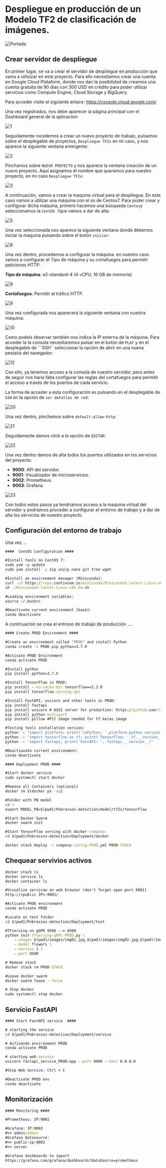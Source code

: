 
# Despliegue en producción de un Modelo TF2 de clasificación de imágenes.

![Portada](docs/images/08_Deployment_images.png)

## Crear servidor de despliegue

En primer lugar, se va a crear el servidor de despliegue en producción que vams a utiloizar en este proyecto. Para ello necesitamos crear una cuenta en Google Cloud Plataform, donde nos dan la posibilidad de crearnos una cuenta gratuita de 90 días con 300 USD en crédito para poder utilizar servicios como Compute Engine, Cloud Storage y BigQuery.

Para acceder visite el siguiente enlace: https://console.cloud.google.com/


Una vez registrados, nos debe aparecer la página principal con el Dashboard general de la aplicación:

![1](docs\images\1_gc.PNG)

Seguidamente rocedemos a crear un nuevo proyecto de trabajo, pulsamos sobre el desplegable de proyectos, ```Despliegue TF2x``` en mi caso, y nos aparece la siguiente ventana emergente:

![2](docs\images\2_gc_crear_proyecto.PNG)

Pinchamos sobre ```NUEVO PROYECTO``` y nos aparece la ventana creación de un nuevo proyecto. Aquí asignamos el nombre que queramos para nuestro proyecto, en mi caso ```Despliegue TF2x```:

![3](docs\images\3_gc_crear_proyecto.PNG)

A continuación, vamos a crear la maquina virtual para el despliegue. En este caso vamos a utilizar una máquina con el so de Centos7. Para poder crear y configurar dicha máquina, primero hacemos una búsqueda ```Centos```y seleccionamos la ```CentOS 7```que vamos a dar de alta:

![5](docs\images\5_gc_crear_mv.PNG)

Una vez seleccionada nos aparece la siguiente ventana donde debemos iniciar la maquina pulsando sobre el botón ```iniciar```:

![6](docs\images\6_gc_iniciar_mv.PNG)

Una vez dentro, procedemos a configurar la máquina. en nuestro caso vamos a configurar el Tipo de máquina y su cortafuegos para permitir peticiones HTTP:

**Tipo de máquina**: e2-standard-4 (4 vCPU, 16 GB de memoria)

![8](docs\images\8_gc_conf_mv_1.PNG)

**Cortafuegos**: Permitir el tráfico HTTP.

![9](docs\images\9_gc_conf_mv_2.PNG)

Una vez configurada nos aparecera la siguiente ventana con nuestra máquina:

![10](docs\images\10_gc_end.PNG)

Como podeis observar también nos indica la IP externa de la máquina. Para acceder la la consola necesitaremos pulsar en el botón de ```PLAY``` y en el desplegable de ```SSH`` seleccionar la opción de abrir en una nueva pestaña del navegador:

![12](docs\images\12_gc_cmd.PNG)

Con ello, ya tenemos acceso a la consola de nuestro servidor, pero antes de seguir nos haria falta configurar las reglas del cortafuegos para permitir el acceso a través de los puertos de cada servicio.

La forma de acceder a esta configuración es pulsando en el desplegable de ```SSH``` en la opción de ```ver detalles de red```:

![20](docs\images\20_gc_red.PNG)

Una vez dentro, pinchamos sobre ```default-allow-http```:

![21](docs\images\20_gc_red_1.PNG)

Seguidamente damos click a la opción de ```EDITAR```:

![22](docs\images\20_gc_red_2.PNG)

Una vez dentro damos de alta todos los puertos utilizados en los servicios del proyecto:

- **9000**: API del servidor.
- **9001**: Visualizador de microservicios.
- **9002**: Prometheus.
- **9003**: Grafana.

![23](docs\images\20_gc_red_3.png)


Con todos estos pasos ya tendriamos acceso a la maquina virtual del servidor y podriamos proceder a configurar el entorno de trabajo y a dar de alta los servicios de nuestro proyecto.


## Configuración del entorno de trabajo

Una vez ...
```cmd
####  CentOS Configuration ####

#Install tools on CentOS 7:
sudo yum –y update
sudo yum install -y zip unzip nano git tree wget

#Install an environment manager (Miniconda):
curl -LO https://repo.continuum.io/miniconda/Miniconda3-latest-Linux-x86_64.sh
sh ./Miniconda3-latest-Linux-x86_64.sh

#Loading environment variables:
source ~/.bashrc

#Deactivate current environment (base):
conda deactivate
```

A continuación se crea el entrono de trabajo de producción ....

```cmd
#### Create PROD Environment ####

#Create an environment called "PROD" and install Python
conda create -n PROD pip python=3.7.0

#Activate PROD Environment
conda activate PROD

#Install python
pip install python=3.7.5

#Install TensorFlow in PROD:
pip install --no-cache-dir tensorflow==2.3.0
pip install tensorflow-serving-api

#Install FastAPI, uvicorn and other tools in PROD:
pip install fastapi
pip install uvicorn # ASGI server for production: https://github.com/tiangolo/fastapi
pip install python-multipart
pip install pillow #Pil image needed for tf.keras image

#Testing tools installation version:
python -c "import platform; print('\nPython: ',platform.python_version())"
python -c "import tensorflow as tf; print('TensorFlow: ',tf.__version__)"
python -c "import fastapi; print('FastAPI: ', fastapi.__version__)"

#Deactiavate current environment:
conda deactivate

```


```cmd
#### Deployment PROD ####

#Start docker service
sudo systemctl start docker

#Remove all Containers (optional)
docker rm $(docker ps -aq)

#Folder with PB model
cd ~
export MODEL_PB=$(pwd)/Pebrassos-detection/model/tf2x/tensorflow

#Start Docker Swarm
docker swarm init

#Start TensorFlow serving with docker-compose:
cd $(pwd)/Pebrassos-detection/Deployment/docker

docker stack deploy -c compose-config-PROD.yml PROD-STACK

```

## Chequear servivios activos

```cmd
docker stack ls
docker service ls
docker container ls

#Visualize servicew on web browser (don't forget open port 9001)
http://<public IP>:9001/

#Activate PROD environment
conda activate PROD

#Locate on test folder
cd $(pwd)/Pebrassos-detection/Deployment/test

#TFserving on gGPR 9500 --> 8500
python test-tfserving-gRPC-PROD.py \
    --images $(pwd)/images/img01.jpg,$(pwd)/images/img02.jpg,$(pwd)/images/img03.jpg \
    --model flowers \
    --version 1 \
    --port 9500

# Remove stack
docker stack rm PROD-STACK

#Leave docker swarm
docker swarm leave --force

# Stop docker
sudo systemctl stop docker
```

## Servicio FastAPI 

```cmd
#### Start FastAPI service  ####

# starting the service
cd $(pwd)/Pebrassos-detection/Deployment/service

# Activando environment PROD
conda activate PROD

# starting web-service
uvicorn fastapi_service_PROD:app --port 9000 --host 0.0.0.0

#Stop Web Service: Ctrl + C

#Deactivate PROD env
conda deactivate
```

## Monitorización

```cmd
#### Monitoring ####

#Prometheus: IP:9002

#Grafana: IP:9003
#>> admin/admin
#Grafana Datasource:
#>> public-ip:9002
#>> server

#Grafana dashboards to import
https://grafana.com/grafana/dashboards?dataSource=prometheus

```
